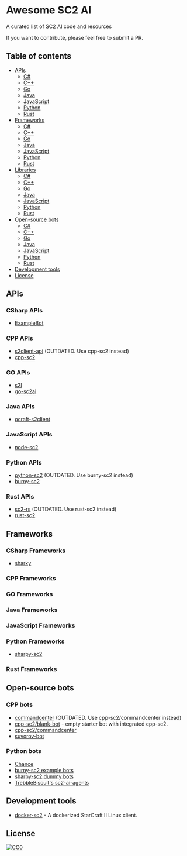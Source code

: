 # Awesome SC2 AI 
A curated list of SC2 AI code and resources

If you want to contribute, please feel free to submit a PR.

## Table of contents
  - [APIs](#apis)
    - [C#](#csharp-apis)
    - [C++](#cpp-apis)
    - [Go](#go-apis)
    - [Java](#java-apis)
    - [JavaScript](#js-apis)
    - [Python](#python-apis)
    - [Rust](#rust-apis)
  - [Frameworks](#frameworks)
    - [C#](#csharp-frameworks)
    - [C++](#cpp-frameworks)
    - [Go](#go-frameworks)
    - [Java](#java-frameworks)
    - [JavaScript](#js-frameworks)
    - [Python](#python-frameworks)
    - [Rust](#rust-frameworks)
  - [Libraries](#libraries)
    - [C#](#csharp-lib)
    - [C++](#cpp-lib)
    - [Go](#go-lib)
    - [Java](#java-lib)
    - [JavaScript](#js-lib)
    - [Python](#python-lib)
    - [Rust](#rust-lib)
  - [Open-source bots](#open-source-bots)
    - [C#](#csharp-bots)
    - [C++](#cpp-bots)
    - [Go](#go-bots)
    - [Java](#java-bots)
    - [JavaScript](#js-bots)
    - [Python](#python-bots)
    - [Rust](#rust-bots)
  - [Development tools](#development-tools)
  - [License](#license)

## APIs

### CSharp APIs

* [ExampleBot](https://github.com/SimonPrins/ExampleBot)

### CPP APIs

* [s2client-api](https://github.com/Blizzard/s2client-api) (OUTDATED. Use cpp-sc2 instead)
* [cpp-sc2](https://github.com/cpp-sc2/cpp-sc2)

### GO APIs

* [s2l](https://github.com/aiseeq/s2l)
* [go-sc2ai](https://github.com/chippydip/go-sc2ai)

### Java APIs

* [ocraft-s2client](https://github.com/ocraft/ocraft-s2client)

### JavaScript APIs

* [node-sc2](https://github.com/node-sc2/core)

### Python APIs
* [python-sc2](https://github.com/dentosal/python-sc2) (OUTDATED. Use burny-sc2 instead)
* [burny-sc2](https://github.com/BurnySc2/python-sc2)

### Rust APIs
* [sc2-rs](https://github.com/awestlake87/sc2-rs) (OUTDATED. Use rust-sc2 instead)
* [rust-sc2](https://github.com/UltraMachine/rust-sc2)

## Frameworks

### CSharp Frameworks

* [sharky](https://github.com/sharknice/Sharky)

### CPP Frameworks


### GO Frameworks


### Java Frameworks


### JavaScript Frameworks


### Python Frameworks
* [sharpy-sc2](https://github.com/DrInfy/sharpy-sc2)

### Rust Frameworks


## Open-source bots

### CPP bots

* [commandcenter](https://github.com/davechurchill/commandcenter) (OUTDATED. Use cpp-sc2/commandcenter instead)
* [cpp-sc2/blank-bot](https://github.com/cpp-sc2/blank-bot) - empty starter bot with integrated cpp-sc2.
* [cpp-sc2/commandcenter](https://github.com/cpp-sc2/commandcenter)
* [suvorov-bot](https://github.com/alkurbatov/suvorov-bot)

### Python bots

* [Chance](https://github.com/lladdy/chance-sc2)
* [burny-sc2 example bots](https://github.com/BurnySc2/python-sc2/tree/develop/examples)
* [sharpy-sc2 dummy bots](https://github.com/DrInfy/sharpy-sc2/tree/develop/dummies)
* [TrebbleBiscuit's sc2-ai-agents](https://github.com/TrebbleBiscuit/sc2-ai-agents/)


## Development tools

* [docker-sc2](https://github.com/cpp-sc2/docker-sc2) - A dockerized StarCraft II Linux client.

## License

[![CC0](https://licensebuttons.net/p/zero/1.0/88x31.png)](https://creativecommons.org/publicdomain/zero/1.0/)
